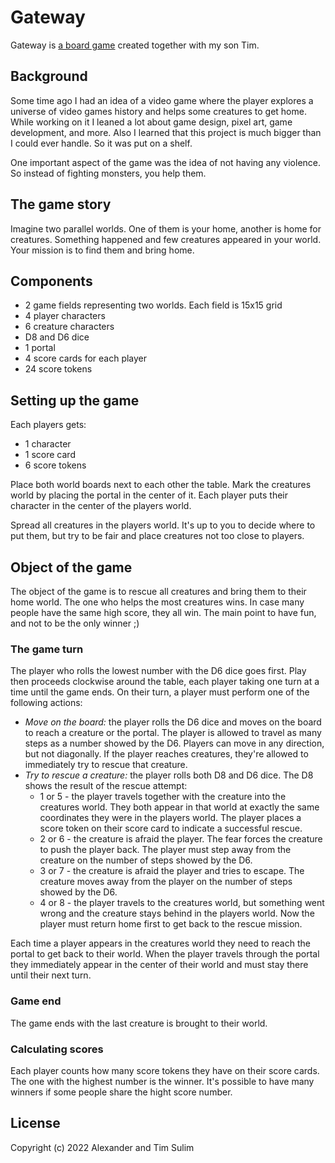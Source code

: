 # Gateway

Gateway is [a board game](board.md) created together with my son Tim.

## Background

Some time ago I had an idea of a video game where the player explores
a universe of video games history and helps some creatures to get home.
While working on it I leaned a lot about game design, pixel art, game
development, and more. Also I learned that this project is much bigger
than I could ever handle. So it was put on a shelf.

One important aspect of the game was the idea of not having any violence.
So instead of fighting monsters, you help them.

## The game story

Imagine two parallel worlds. One of them is your home, another is home for
creatures. Something happened and few creatures appeared in your world.
Your mission is to find them and bring home.

## Components

  - 2 game fields representing two worlds. Each field is 15x15 grid
  - 4 player characters
  - 6 creature characters
  - D8 and D6 dice
  - 1 portal
  - 4 score cards for each player
  - 24 score tokens

## Setting up the game

Each players gets:

  - 1 character
  - 1 score card
  - 6 score tokens

Place both world boards next to each other the table. Mark the creatures world
by placing the portal in the center of it. Each player puts their character in
the center of the players world.

Spread all creatures in the players world. It's up to you to decide where
to put them, but try to be fair and place creatures not too close to players.

## Object of the game

The object of the game is to rescue all creatures and bring them to their home
world. The one who helps the most creatures wins. In case many people have
the same high score, they all win. The main point to have fun, and not to be
the only winner ;)

### The game turn

The player who rolls the lowest number with the D6 dice goes first. Play then
proceeds clockwise around the table, each player taking one turn at a time
until the game ends. On their turn, a player must perform one of the following
actions:

  - *Move on the board:* the player rolls the D6 dice and moves on the board
    to reach a creature or the portal. The player is allowed to travel as
    many steps as a number showed by the D6. Players can move in any direction,
    but not diagonally. If the player reaches creatures, they're allowed to
    immediately try to rescue that creature.
  - *Try to rescue a creature:* the player rolls both D8 and D6 dice. The D8
    shows the result of the rescue attempt:
      - 1 or 5 - the player travels together with the creature into
        the creatures world. They both appear in that world at exactly
        the same coordinates they were in the players world. The player
        places a score token on their score card to indicate a successful
        rescue.
      - 2 or 6 - the creature is afraid the player. The fear forces
        the creature to push the player back. The player must step away
        from the creature on the number of steps showed by the D6.
      - 3 or 7 - the creature is afraid the player and tries to escape.
        The creature moves away from the player on the number of steps
        showed by the D6.
      - 4 or 8 - the player travels to the creatures world, but something
        went wrong and the creature stays behind in the players world. Now
        the player must return home first to get back to the rescue mission.

Each time a player appears in the creatures world they need to reach the portal
to get back to their world. When the player travels through the portal they
immediately appear in the center of their world and must stay there until
their next turn.

### Game end

The game ends with the last creature is brought to their world.

### Calculating scores

Each player counts how many score tokens they have on their score cards.
The one with the highest number is the winner. It's possible to have many
winners if some people share the hight score number.

## License

Copyright (c) 2022 Alexander and Tim Sulim

